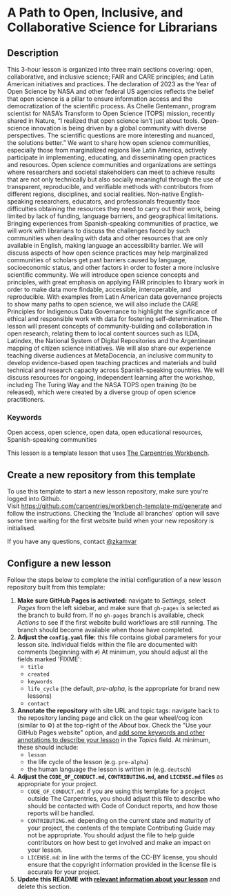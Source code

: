 # A Path to Open, Inclusive, and Collaborative Science for Librarians

## Description

This 3-hour lesson is organized into three main sections covering: open, collaborative, and inclusive science; FAIR and CARE principles; and Latin American initiatives and practices.
The declaration of 2023 as the Year of Open Science by NASA and other federal US agencies reflects the belief that open science is a pillar to ensure information access and the democratization of the scientific process. As Chelle Gentemann, program scientist for NASA’s Transform to Open Science (TOPS) mission, recently shared in Nature, “I realized that open science isn’t just about tools. Open-science innovation is being driven by a global community with diverse perspectives. The scientific questions are more interesting and nuanced, the solutions better.” We want to share how open science communities, especially those from marginalized regions like Latin America, actively participate in implementing, educating, and disseminating open practices and resources. Open science communities and organizations are settings where researchers and societal stakeholders can meet to achieve results that are not only technically but also socially meaningful through the use of transparent, reproducible, and verifiable methods with contributors from different regions, disciplines, and social realities. Non-native English-speaking researchers, educators, and professionals frequently face difficulties obtaining the resources they need to carry out their work, being limited by lack of funding, language barriers, and geographical limitations. Bringing experiences from Spanish-speaking communities of practice, we will work with librarians to discuss the challenges faced by such communities when dealing with data and other resources that are only available in English, making language an accessibility barrier. We will discuss aspects of how open science practices may help marginalized communities of scholars get past barriers caused by language, socioeconomic status, and other factors in order to foster a more inclusive scientific community.
We will introduce open science concepts and principles, with great emphasis on applying FAIR principles to library work in order to make data more findable, accessible, interoperable, and reproducible. With examples from Latin American data governance projects to show many paths to open science, we will also include the CARE Principles for Indigenous Data Governance to highlight the significance of ethical and responsible work with data for fostering self-determination. The lesson will present concepts of community-building and collaboration in open research, relating them to local content sources such as ILDA, Latindex, the National System of Digital Repositories and the Argentinean mapping of citizen science initiatives. We will also share our experience teaching diverse audiences at MetaDocencia, an inclusive community to develop evidence-based open teaching practices and materials and build technical and research capacity across Spanish-speaking countries. We will discuss resources for ongoing, independent learning after the workshop, including The Turing Way and the NASA TOPS open training (to be released), which were created by a diverse group of open science practitioners.

### Keywords

Open access, open science, open data, open educational resources, Spanish-speaking communities



This lesson is a template lesson that uses [The Carpentries Workbench][workbench].

## Create a new repository from this template

To use this template to start a new lesson repository, 
make sure you're logged into Github.   
Visit https://github.com/carpentries/workbench-template-md/generate
and follow the instructions.
Checking the 'Include all branches' option will save some time waiting for the first website build
when your new repository is initialised.

If you have any questions, contact [@zkamvar](https://github.com/zkamvar)

## Configure a new lesson

Follow the steps below to
complete the initial configuration of a new lesson repository built from this template:

1. **Make sure GitHub Pages is activated:**
   navigate to _Settings_,
   select _Pages_ from the left sidebar,
   and make sure that `gh-pages` is selected as the branch to build from.
   If no `gh-pages` branch is available, check _Actions_ to see if the first
   website build workflows are still running.
   The branch should become available when those have completed.
1. **Adjust the `config.yaml` file:**
   this file contains global parameters for your lesson site.
   Individual fields within the file are documented with comments (beginning with `#`)
   At minimum, you should adjust all the fields marked 'FIXME':
   - `title`
   - `created`
   - `keywords`
   - `life_cycle` (the default, _pre-alpha_, is the appropriate for brand new lessons)
   - `contact`
1. **Annotate the repository** with site URL and topic tags:
   navigate back to the repository landing page and
   click on the gear wheel/cog icon (similar to ⚙️) 
   at the top-right of the _About_ box.
   Check the "Use your GitHub Pages website" option,
   and [add some keywords and other annotations to describe your lesson](https://cdh.carpentries.org/the-carpentries-incubator.html#topic-tags)
   in the _Topics_ field.
   At minimum, these should include:
   - `lesson`
   - the life cycle of the lesson (e.g. `pre-alpha`)
   - the human language the lesson is written in (e.g. `deutsch`)
1. **Adjust the 
   `CODE_OF_CONDUCT.md`, `CONTRIBUTING.md`, and `LICENSE.md` files**
   as appropriate for your project.
   -  `CODE_OF_CONDUCT.md`: 
      if you are using this template for a project outside The Carpentries,
      you should adjust this file to describe 
      who should be contacted with Code of Conduct reports,
      and how those reports will be handled.
   -  `CONTRIBUTING.md`:
      depending on the current state and maturity of your project,
      the contents of the template Contributing Guide may not be appropriate.
      You should adjust the file to help guide contributors on how best
      to get involved and make an impact on your lesson.
   -  `LICENSE.md`:
      in line with the terms of the CC-BY license,
      you should ensure that the copyright information 
      provided in the license file is accurate for your project.
1. **Update this README with 
   [relevant information about your lesson](https://carpentries.github.io/lesson-development-training/26-external.html#readme)**
   and delete this section.

[workbench]: https://carpentries.github.io/sandpaper-docs/
